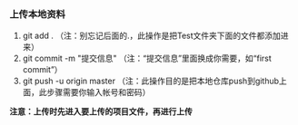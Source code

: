 ### 上传本地资料

1. git add .     （注：别忘记后面的.，此操作是把Test文件夹下面的文件都添加进来）
2. git commit  -m  "提交信息"  （注：“提交信息”里面换成你需要，如“first commit”）
3. git push -u origin master  （注：此操作目的是把本地仓库push到github上面，此步骤需要你输入帐号和密码）

**注意：上传时先进入要上传的项目文件，再进行上传**

[https://blog.csdn.net/qq_32846595/article/details/71149312]: 	"参考此文档"

